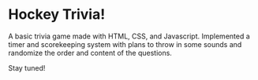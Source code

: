 # Hockey Trivia!

A basic trivia game made with HTML, CSS, and Javascript. Implemented a timer and scorekeeping system with plans to throw in some sounds and randomize the order and content of the questions.

Stay tuned!